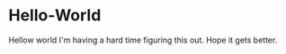 Hello-World
===========

Hellow world
I'm having a hard time figuring this out.  Hope it gets better.  
